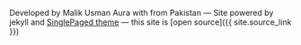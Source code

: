 

Developed by Malik Usman Aura with <i class="fa fa-heart" id="heart-css"></i> from Pakistan
&mdash;
Site powered by jekyll and [SinglePaged theme](https://github.com/t413/SinglePaged)
&mdash;
this site is [open source]({{ site.source_link }})

<div><a title="Leo Folder Locker Freeware"></a><a title="folder locker windows"></a><a title="folder locker windows"></a><a title="my folder lock"></a><a title="computer folder lock"></a><a title="secure folder locker"></a><a title="folder protection windows"></a></div>
